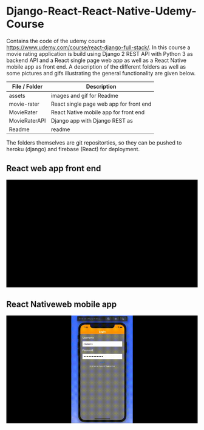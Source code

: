 # Django-React-React-Native-Udemy-Course

Contains the code of the udemy course https://www.udemy.com/course/react-django-full-stack/. In this course a movie rating application is build using Django 2 REST API with Python 3 as backend API and a React single page web app as well as a React Native mobile app as front end. A description of the different folders as well as some pictures and gifs illustrating the general functionality are given below.

File / Folder | Description
--- | --- 
assets | images and gif for Readme
movie-rater | React single page web app for front end
MovieRater | React Native mobile app for front end 
MovieRaterAPI | Django app with Django REST as 
Readme | readme

The folders themselves are git repositorties, so they can be pushed to heroku (django) and firebase (React) for deployment.

## React web app front end
![Login](assets/React-Online-Front-End.gif)


## React Nativeweb mobile app
![Django-Admin](assets/React-Native-Movie-Rater.gif)